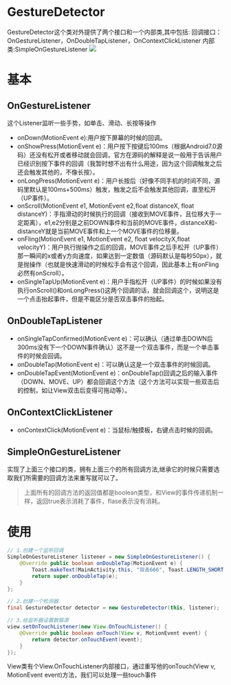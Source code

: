 # GestureDetector
GestureDetector这个类对外提供了两个接口和一个内部类,其中包括:
回调接口：OnGestureListener，OnDoubleTapListener，OnContextClickListener
内部类:SimpleOnGestureListener
![](https://upload-images.jianshu.io/upload_images/1830162-99af6b0caeb230be.png?imageMogr2/auto-orient/strip|imageView2/2/w/601/format/webp)

# 基本
## OnGestureListener
这个Listener监听一些手势，如单击、滑动、长按等操作
- onDown(MotionEvent e):用户按下屏幕的时候的回调。
- onShowPress(MotionEvent e)：用户按下按键后100ms（根据Android7.0源码）还没有松开或者移动就会回调，官方在源码的解释是说一般用于告诉用户已经识别按下事件的回调（我暂时想不出有什么用途，因为这个回调触发之后还会触发其他的，不像长按）。
- onLongPress(MotionEvent e)：用户长按后（好像不同手机的时间不同，源码里默认是100ms+500ms）触发，触发之后不会触发其他回调，直至松开（UP事件）。
- onScroll(MotionEvent e1, MotionEvent e2,float distanceX, float distanceY)：手指滑动的时候执行的回调（接收到MOVE事件，且位移大于一定距离），e1,e2分别是之前DOWN事件和当前的MOVE事件，distanceX和- distanceY就是当前MOVE事件和上一个MOVE事件的位移量。
- onFling(MotionEvent e1, MotionEvent e2, float velocityX,float velocityY)：用户执行抛操作之后的回调，MOVE事件之后手松开（UP事件）那一瞬间的x或者y方向速度，如果达到一定数值（源码默认是每秒50px），就是抛操作（也就是快速滑动的时候松手会有这个回调，因此基本上有onFling必然有onScroll）。
- onSingleTapUp(MotionEvent e)：用户手指松开（UP事件）的时候如果没有执行onScroll()和onLongPress()这两个回调的话，就会回调这个，说明这是一个点击抬起事件，但是不能区分是否双击事件的抬起。

## OnDoubleTapListener
- onSingleTapConfirmed(MotionEvent e)：可以确认（通过单击DOWN后300ms没有下一个DOWN事件确认）这不是一个双击事件，而是一个单击事件的时候会回调。
- onDoubleTap(MotionEvent e)：可以确认这是一个双击事件的时候回调。
- onDoubleTapEvent(MotionEvent e)：onDoubleTap()回调之后的输入事件（DOWN、MOVE、UP）都会回调这个方法（这个方法可以实现一些双击后的控制，如让View双击后变得可拖动等）。

## OnContextClickListener
- onContextClick(MotionEvent e)：当鼠标/触摸板，右键点击时候的回调。

## SimpleOnGestureListener
实现了上面三个接口的类，拥有上面三个的所有回调方法,继承它的时候只需要选取我们所需要的回调方法来重写就可以了。

> 上面所有的回调方法的返回值都是boolean类型，和View的事件传递机制一样，返回true表示消耗了事件，flase表示没有消耗。


# 使用
```java
// 1.创建一个监听回调
SimpleOnGestureListener listener = new SimpleOnGestureListener() {
    @Override public boolean onDoubleTap(MotionEvent e) {
        Toast.makeText(MainActivity.this, "双击666", Toast.LENGTH_SHORT).show();
        return super.onDoubleTap(e);
    }
};

// 2.创建一个检测器
final GestureDetector detector = new GestureDetector(this, listener);

// 3.给监听器设置数据源
view.setOnTouchListener(new View.OnTouchListener() {
    @Override public boolean onTouch(View v, MotionEvent event) {
        return detector.onTouchEvent(event);
    }
});
```
View类有个View.OnTouchListener内部接口，通过重写他的onTouch(View v, MotionEvent event)方法，我们可以处理一些touch事件